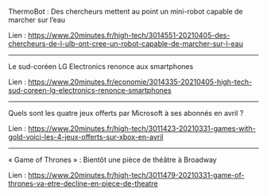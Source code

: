 ThermoBot : Des chercheurs mettent au point un mini-robot capable de marcher sur l’eau

Lien :
https://www.20minutes.fr/high-tech/3014551-20210405-des-chercheurs-de-l-ulb-ont-cree-un-robot-capable-de-marcher-sur-l-eau

---

Le sud-coréen LG Electronics renonce aux smartphones

Lien :
https://www.20minutes.fr/economie/3014335-20210405-high-tech-sud-coreen-lg-electronics-renonce-smartphones

---

Quels sont les quatre jeux offerts par Microsoft à ses abonnés en avril ?

Lien :
https://www.20minutes.fr/high-tech/3011423-20210331-games-with-gold-voici-les-4-jeux-offerts-sur-xbox-en-avril

---

« Game of Thrones » : Bientôt une pièce de théâtre à Broadway

Lien :
https://www.20minutes.fr/high-tech/3011479-20210331-game-of-thrones-va-etre-decline-en-piece-de-theatre